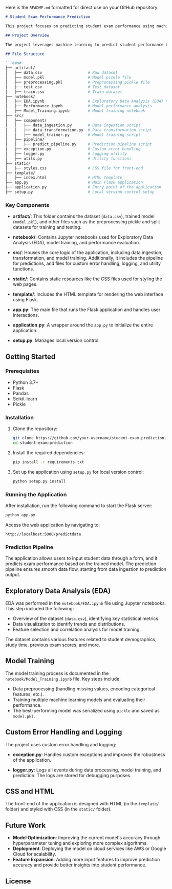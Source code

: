 Here is the `README.md` formatted for direct use on your GitHub repository:

```markdown
# Student Exam Performance Prediction

This project focuses on predicting student exam performance using machine learning techniques. The web-based application is built with Flask and follows a modular programming structure. It includes data ingestion, preprocessing, model training, and a prediction pipeline.

## Project Overview

The project leverages machine learning to predict student performance based on various input features. The entire system is modular, allowing for easy maintenance and scalability. This README provides a comprehensive overview of the project structure, the components involved, and the steps to run the application.

## File Structure

```bash
├── artifact/
│   ├── data.csv                    # Raw dataset
│   ├── model.pkl                   # Model pickle file
│   ├── preprocessing.pkl           # Preprocessing pickle file
│   ├── test.csv                    # Test dataset
│   ├── train.csv                   # Train dataset
├── notebook/
│   ├── EDA.ipynb                   # Exploratory Data Analysis (EDA) notebook
│   ├── Performance.ipynb           # Model performance analysis
│   ├── Model_Training.ipynb        # Model training notebook
├── src/
│   ├── component/
│   │   ├── data_ingestion.py       # Data ingestion script
│   │   ├── data_transformation.py  # Data transformation script
│   │   ├── model_trainer.py        # Model training script
│   ├── pipeline/
│   │   ├── predict_pipeline.py     # Prediction pipeline script
│   ├── exception.py                # Custom error handling
│   ├── logger.py                   # Logging utility
│   ├── utils.py                    # Utility functions
├── static/
│   ├── styles.css                  # CSS file for front-end
├── template/
│   ├── index.html                  # HTML template
├── app.py                          # Main Flask application
├── application.py                  # Entry point of the application
├── setup.py                        # Local version control setup
```

### Key Components

- **artifact/**: This folder contains the dataset (`data.csv`), trained model (`model.pkl`), and other files such as the preprocessing pickle and split datasets for training and testing.
  
- **notebook/**: Contains Jupyter notebooks used for Exploratory Data Analysis (EDA), model training, and performance evaluation.

- **src/**: Houses the core logic of the application, including data ingestion, transformation, and model training. Additionally, it includes the pipeline for predictions, and files for custom error handling, logging, and utility functions.

- **static/**: Contains static resources like the CSS files used for styling the web pages.

- **template/**: Includes the HTML template for rendering the web interface using Flask.

- **app.py**: The main file that runs the Flask application and handles user interactions.

- **application.py**: A wrapper around the `app.py` to initialize the entire application.

- **setup.py**: Manages local version control.

## Getting Started

### Prerequisites

- Python 3.7+
- Flask
- Pandas
- Scikit-learn
- Pickle

### Installation

1. Clone the repository:

    ```bash
    git clone https://github.com/your-username/student-exam-prediction.git
    cd student-exam-prediction
    ```

2. Install the required dependencies:

    ```bash
    pip install -r requirements.txt
    ```

3. Set up the application using `setup.py` for local version control:

    ```bash
    python setup.py install
    ```

### Running the Application

After installation, run the following command to start the Flask server:

```bash
python app.py
```

Access the web application by navigating to:

```
http://localhost:5000/predictdata
```

### Prediction Pipeline

The application allows users to input student data through a form, and it predicts exam performance based on the trained model. The prediction pipeline ensures smooth data flow, starting from data ingestion to prediction output.

## Exploratory Data Analysis (EDA)

EDA was performed in the `notebook/EDA.ipynb` file using Jupyter notebooks. This step included the following:

- Overview of the dataset (`data.csv`), identifying key statistical metrics.
- Data visualization to identify trends and distributions.
- Feature selection and correlation analysis for model training.
  
The dataset contains various features related to student demographics, study time, previous exam scores, and more.

## Model Training

The model training process is documented in the `notebook/Model_Training.ipynb` file. Key steps include:

- Data preprocessing (handling missing values, encoding categorical features, etc.).
- Training multiple machine learning models and evaluating their performance.
- The best-performing model was serialized using `pickle` and saved as `model.pkl`.

## Custom Error Handling and Logging

The project uses custom error handling and logging:

- **exception.py**: Handles custom exceptions and improves the robustness of the application.
  
- **logger.py**: Logs all events during data processing, model training, and prediction. The logs are stored for debugging purposes.

## CSS and HTML

The front-end of the application is designed with HTML (in the `template/` folder) and styled with CSS (in the `static/` folder).

## Future Work

- **Model Optimization**: Improving the current model's accuracy through hyperparameter tuning and exploring more complex algorithms.
- **Deployment**: Deploying the model on cloud services like AWS or Google Cloud for scalability.
- **Feature Expansion**: Adding more input features to improve prediction accuracy and provide better insights into student performance.

## License


